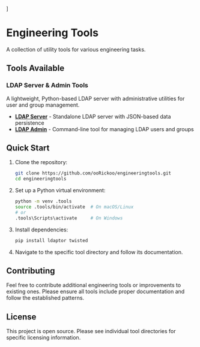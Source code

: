 
]

# Engineering Tools

A collection of utility tools for various engineering tasks.

## Tools Available

### LDAP Server & Admin Tools
A lightweight, Python-based LDAP server with administrative utilities for user and group management.

- **[LDAP Server](docs/ldap-server.md)** - Standalone LDAP server with JSON-based data persistence
- **[LDAP Admin](docs/ldap-admin.md)** - Command-line tool for managing LDAP users and groups

## Quick Start

1. Clone the repository:
   ```bash
   git clone https://github.com/ooRickoo/engineeringtools.git
   cd engineeringtools
   ```

2. Set up a Python virtual environment:
   ```bash
   python -m venv .tools
   source .tools/bin/activate  # On macOS/Linux
   # or
   .tools\Scripts\activate     # On Windows
   ```

3. Install dependencies:
   ```bash
   pip install ldaptor twisted
   ```

4. Navigate to the specific tool directory and follow its documentation.

## Contributing

Feel free to contribute additional engineering tools or improvements to existing ones. Please ensure all tools include proper documentation and follow the established patterns.

## License

This project is open source. Please see individual tool directories for specific licensing information.
